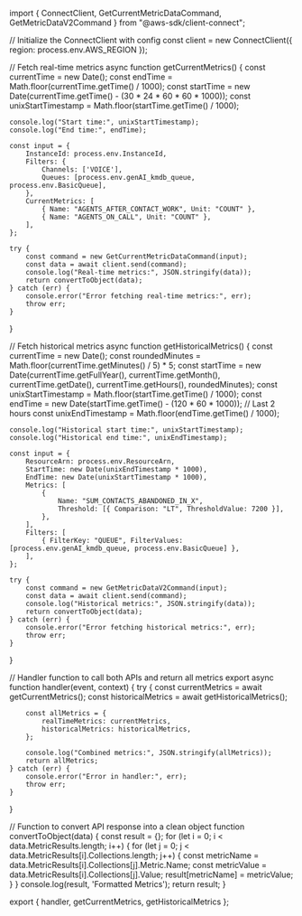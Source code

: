 import { ConnectClient, GetCurrentMetricDataCommand, GetMetricDataV2Command } from "@aws-sdk/client-connect";

// Initialize the ConnectClient with config
const client = new ConnectClient({ region: process.env.AWS_REGION });

// Fetch real-time metrics
async function getCurrentMetrics() {
    const currentTime = new Date();
    const endTime = Math.floor(currentTime.getTime() / 1000);
    const startTime = new Date(currentTime.getTime() - (30 * 24 * 60 * 60 * 1000));
    const unixStartTimestamp = Math.floor(startTime.getTime() / 1000);

    console.log("Start time:", unixStartTimestamp);
    console.log("End time:", endTime);

    const input = {
        InstanceId: process.env.InstanceId,
        Filters: {
            Channels: ['VOICE'],
            Queues: [process.env.genAI_kmdb_queue, process.env.BasicQueue],
        },
        CurrentMetrics: [
            { Name: "AGENTS_AFTER_CONTACT_WORK", Unit: "COUNT" },
            { Name: "AGENTS_ON_CALL", Unit: "COUNT" },
        ],
    };

    try {
        const command = new GetCurrentMetricDataCommand(input);
        const data = await client.send(command);
        console.log("Real-time metrics:", JSON.stringify(data));
        return convertToObject(data);
    } catch (err) {
        console.error("Error fetching real-time metrics:", err);
        throw err;
    }
}

// Fetch historical metrics
async function getHistoricalMetrics() {
    const currentTime = new Date();
    const roundedMinutes = Math.floor(currentTime.getMinutes() / 5) * 5;
    const startTime = new Date(currentTime.getFullYear(), currentTime.getMonth(), currentTime.getDate(), currentTime.getHours(), roundedMinutes);
    const unixStartTimestamp = Math.floor(startTime.getTime() / 1000);
    const endTime = new Date(startTime.getTime() - (120 * 60 * 1000)); // Last 2 hours
    const unixEndTimestamp = Math.floor(endTime.getTime() / 1000);

    console.log("Historical start time:", unixStartTimestamp);
    console.log("Historical end time:", unixEndTimestamp);

    const input = {
        ResourceArn: process.env.ResourceArn,
        StartTime: new Date(unixEndTimestamp * 1000),
        EndTime: new Date(unixStartTimestamp * 1000),
        Metrics: [
            {
                Name: "SUM_CONTACTS_ABANDONED_IN_X",
                Threshold: [{ Comparison: "LT", ThresholdValue: 7200 }],
            },
        ],
        Filters: [
            { FilterKey: "QUEUE", FilterValues: [process.env.genAI_kmdb_queue, process.env.BasicQueue] },
        ],
    };

    try {
        const command = new GetMetricDataV2Command(input);
        const data = await client.send(command);
        console.log("Historical metrics:", JSON.stringify(data));
        return convertToObject(data);
    } catch (err) {
        console.error("Error fetching historical metrics:", err);
        throw err;
    }
}

// Handler function to call both APIs and return all metrics
export async function handler(event, context) {
    try {
        const currentMetrics = await getCurrentMetrics();
        const historicalMetrics = await getHistoricalMetrics();

        const allMetrics = {
            realTimeMetrics: currentMetrics,
            historicalMetrics: historicalMetrics,
        };

        console.log("Combined metrics:", JSON.stringify(allMetrics));
        return allMetrics;
    } catch (err) {
        console.error("Error in handler:", err);
        throw err;
    }
}

// Function to convert API response into a clean object
function convertToObject(data) {
    const result = {};
    for (let i = 0; i < data.MetricResults.length; i++) {
        for (let j = 0; j < data.MetricResults[i].Collections.length; j++) {
            const metricName = data.MetricResults[i].Collections[j].Metric.Name;
            const metricValue = data.MetricResults[i].Collections[j].Value;
            result[metricName] = metricValue;
        }
    }
    console.log(result, 'Formatted Metrics');
    return result;
}

export { handler, getCurrentMetrics, getHistoricalMetrics };